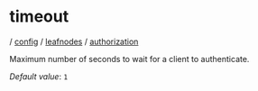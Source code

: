 # timeout

/ [config](/ref/config/index.md) / [leafnodes](/ref/config/config/leafnodes/index.md) / [authorization](/ref/config/config/leafnodes/authorization/index.md)

Maximum number of seconds to wait for a client to authenticate.

_Default value_: `1`
